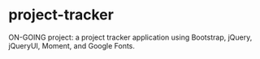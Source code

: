# project-tracker
ON-GOING project: a project tracker application using Bootstrap, jQuery, jQueryUI, Moment, and Google Fonts.
